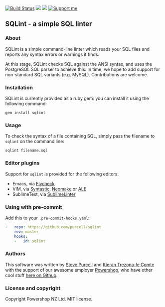 [![Build Status](https://travis-ci.org/purcell/sqlint.svg?branch=master)](https://travis-ci.org/purcell/sqlint)
[ ![](https://img.shields.io/gem/v/sqlint.svg)](https://rubygems.org/gems/sqlint)
[ ![](https://img.shields.io/gem/dt/sqlint.svg)](https://rubygems.org/gems/sqlint)
<a href="https://www.patreon.com/sanityinc"><img alt="Support me" src="https://img.shields.io/badge/Support%20Me-%F0%9F%92%97-ff69b4.svg"></a>

## SQLint - a simple SQL linter

### About

SQLint is a simple command-line linter which reads your SQL files and
reports any syntax errors or warnings it finds.

At this stage, SQLint checks SQL against the ANSI syntax, and uses the
PostgreSQL SQL parser to achieve this. In time, we hope to add support
for non-standard SQL variants (e.g. MySQL). Contributions are welcome.

### Installation

SQLint is currently provided as a ruby gem: you can install it using the following command:

```
gem install sqlint
```

### Usage

To check the syntax of a file containing SQL, simply pass the filename to `sqlint` on the command line:

```
sqlint filename.sql
```

### Editor plugins

Support for `sqlint` is provided for the following editors:

- Emacs, via [Flycheck](https://github.com/flycheck/flycheck)
- VIM, via [Syntastic](https://github.com/scrooloose/syntastic), [Neomake](https://github.com/neomake/neomake) or [ALE](https://github.com/w0rp/ale)
- SublimeText, via [SublimeLinter](https://github.com/SublimeLinter/SublimeLinter3/)


### Using with pre-commit

Add this to your `.pre-commit-hooks.yaml`:

```yaml
-   repo: https://github.com/purcell/sqlint
    rev: master
    hooks:
    -   id: sqlint
```

### Authors

This software was written by
[Steve Purcell](https://github.com/purcell) and
[Kieran Trezona-le Comte](https://github.com/trezona-lecomte) with the
support of our awesome employer
[Powershop](http://www.powershop.co.nz/), who have other cool stuff
[here on Github](https://github.com/powershop).

### License and copyright

Copyright Powershop NZ Ltd. MIT license.
